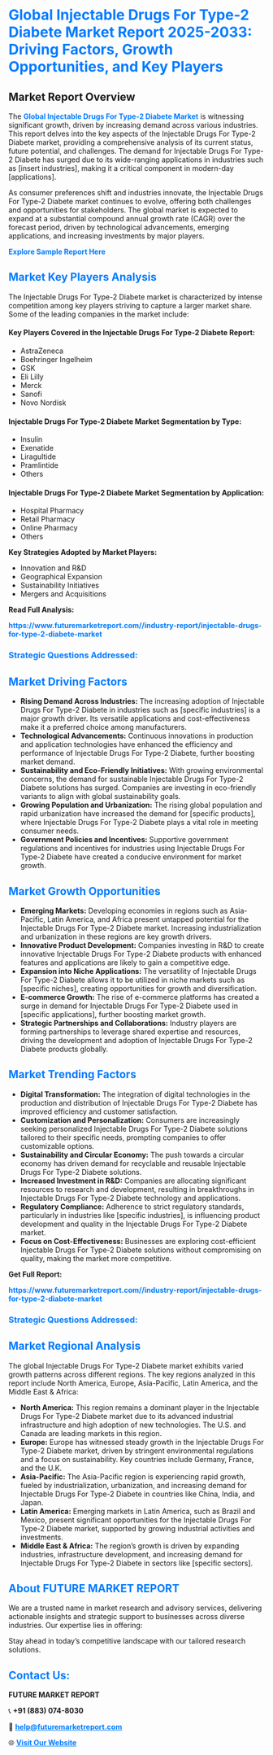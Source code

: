 <h1 style="color: #007BFF;">Global Injectable Drugs For Type-2 Diabete Market Report 2025-2033: Driving Factors, Growth Opportunities, and Key Players</h1>

<section id="overview">
<h2>Market Report Overview</h2>
<p>The <a href="https://www.futuremarketreport.com//industry-report/injectable-drugs-for-type-2-diabete-market" style="color: #007BFF; text-decoration: none;"><strong>Global Injectable Drugs For Type-2 Diabete Market</strong></a> is witnessing significant growth, driven by increasing demand across various industries. This report delves into the key aspects of the Injectable Drugs For Type-2 Diabete market, providing a comprehensive analysis of its current status, future potential, and challenges. The demand for Injectable Drugs For Type-2 Diabete has surged due to its wide-ranging applications in industries such as [insert industries], making it a critical component in modern-day [applications].</p>
<p>As consumer preferences shift and industries innovate, the Injectable Drugs For Type-2 Diabete market continues to evolve, offering both challenges and opportunities for stakeholders. The global market is expected to expand at a substantial compound annual growth rate (CAGR) over the forecast period, driven by technological advancements, emerging applications, and increasing investments by major players.</p>
</section>

<section id="overview">
<p><a href="https://www.futuremarketreport.com//request-sample/reportId=79488" style="color: #007BFF; text-decoration: none;"><strong>Explore Sample Report Here</strong></a></p>
</section>

<section id="key-players">
<h2 style="color: #007BFF;">Market Key Players Analysis</h2>
<p>The Injectable Drugs For Type-2 Diabete market is characterized by intense competition among key players striving to capture a larger market share. Some of the leading companies in the market include:</p>
<h4>Key Players Covered in the Injectable Drugs For Type-2 Diabete Report:</h4>
<ul><li>AstraZeneca</li><li>Boehringer Ingelheim</li><li>GSK</li><li>Eli Lilly</li><li>Merck</li><li>Sanofi</li><li>Novo Nordisk</li></ul>
<h4>Injectable Drugs For Type-2 Diabete Market Segmentation by Type:</h4>
<ul><li>Insulin</li><li>Exenatide</li><li>Liragultide</li><li>Pramlintide</li><li>Others</li></ul>

<h4>Injectable Drugs For Type-2 Diabete Market Segmentation by Application:</h4>
<ul><li>Hospital Pharmacy</li><li>Retail Pharmacy</li><li>Online Pharmacy</li><li>Others</li></ul>
<p><strong>Key Strategies Adopted by Market Players:</strong></p>
<ul>
<li>Innovation and R&D</li>
<li>Geographical Expansion</li>
<li>Sustainability Initiatives</li>
<li>Mergers and Acquisitions</li>
</ul>
</section>

<section>
<p><strong>Read Full Analysis: </strong></p><a href="https://www.futuremarketreport.com//industry-report/injectable-drugs-for-type-2-diabete-market" style="color: #007BFF; text-decoration: none;"><strong>https://www.futuremarketreport.com//industry-report/injectable-drugs-for-type-2-diabete-market</strong></a>
<h3 style="color: #007BFF;">Strategic Questions Addressed:</h3>
</section>

<section id="driving-factors">
<h2 style="color: #007BFF;">Market Driving Factors</h2>
<ul>
<li><strong>Rising Demand Across Industries:</strong> The increasing adoption of Injectable Drugs For Type-2 Diabete in industries such as [specific industries] is a major growth driver. Its versatile applications and cost-effectiveness make it a preferred choice among manufacturers.</li>
<li><strong>Technological Advancements:</strong> Continuous innovations in production and application technologies have enhanced the efficiency and performance of Injectable Drugs For Type-2 Diabete, further boosting market demand.</li>
<li><strong>Sustainability and Eco-Friendly Initiatives:</strong> With growing environmental concerns, the demand for sustainable Injectable Drugs For Type-2 Diabete solutions has surged. Companies are investing in eco-friendly variants to align with global sustainability goals.</li>
<li><strong>Growing Population and Urbanization:</strong> The rising global population and rapid urbanization have increased the demand for [specific products], where Injectable Drugs For Type-2 Diabete plays a vital role in meeting consumer needs.</li>
<li><strong>Government Policies and Incentives:</strong> Supportive government regulations and incentives for industries using Injectable Drugs For Type-2 Diabete have created a conducive environment for market growth.</li>
</ul>
</section>

<section id="growth-opportunities">
<h2 style="color: #007BFF;">Market Growth Opportunities</h2>
<ul>
<li><strong>Emerging Markets:</strong> Developing economies in regions such as Asia-Pacific, Latin America, and Africa present untapped potential for the Injectable Drugs For Type-2 Diabete market. Increasing industrialization and urbanization in these regions are key growth drivers.</li>
<li><strong>Innovative Product Development:</strong> Companies investing in R&D to create innovative Injectable Drugs For Type-2 Diabete products with enhanced features and applications are likely to gain a competitive edge.</li>
<li><strong>Expansion into Niche Applications:</strong> The versatility of Injectable Drugs For Type-2 Diabete allows it to be utilized in niche markets such as [specific niches], creating opportunities for growth and diversification.</li>
<li><strong>E-commerce Growth:</strong> The rise of e-commerce platforms has created a surge in demand for Injectable Drugs For Type-2 Diabete used in [specific applications], further boosting market growth.</li>
<li><strong>Strategic Partnerships and Collaborations:</strong> Industry players are forming partnerships to leverage shared expertise and resources, driving the development and adoption of Injectable Drugs For Type-2 Diabete products globally.</li>
</ul>
</section>

<section id="trending-factors">
<h2 style="color: #007BFF;">Market Trending Factors</h2>
<ul>
<li><strong>Digital Transformation:</strong> The integration of digital technologies in the production and distribution of Injectable Drugs For Type-2 Diabete has improved efficiency and customer satisfaction.</li>
<li><strong>Customization and Personalization:</strong> Consumers are increasingly seeking personalized Injectable Drugs For Type-2 Diabete solutions tailored to their specific needs, prompting companies to offer customizable options.</li>
<li><strong>Sustainability and Circular Economy:</strong> The push towards a circular economy has driven demand for recyclable and reusable Injectable Drugs For Type-2 Diabete solutions.</li>
<li><strong>Increased Investment in R&D:</strong> Companies are allocating significant resources to research and development, resulting in breakthroughs in Injectable Drugs For Type-2 Diabete technology and applications.</li>
<li><strong>Regulatory Compliance:</strong> Adherence to strict regulatory standards, particularly in industries like [specific industries], is influencing product development and quality in the Injectable Drugs For Type-2 Diabete market.</li>
<li><strong>Focus on Cost-Effectiveness:</strong> Businesses are exploring cost-efficient Injectable Drugs For Type-2 Diabete solutions without compromising on quality, making the market more competitive.</li>
</ul>
</section>

<section>
<p><strong>Get Full Report: </strong></p><a href="https://www.futuremarketreport.com//industry-report/injectable-drugs-for-type-2-diabete-market" style="color: #007BFF; text-decoration: none;"><strong>https://www.futuremarketreport.com//industry-report/injectable-drugs-for-type-2-diabete-market</strong></a>
<h3 style="color: #007BFF;">Strategic Questions Addressed:</h3>
</section>


<section id="regional-analysis">
<h2 style="color: #007BFF;">Market Regional Analysis</h2>
<p>The global Injectable Drugs For Type-2 Diabete market exhibits varied growth patterns across different regions. The key regions analyzed in this report include North America, Europe, Asia-Pacific, Latin America, and the Middle East & Africa:</p>
<ul>
<li><strong>North America:</strong> This region remains a dominant player in the Injectable Drugs For Type-2 Diabete market due to its advanced industrial infrastructure and high adoption of new technologies. The U.S. and Canada are leading markets in this region.</li>
<li><strong>Europe:</strong> Europe has witnessed steady growth in the Injectable Drugs For Type-2 Diabete market, driven by stringent environmental regulations and a focus on sustainability. Key countries include Germany, France, and the U.K.</li>
<li><strong>Asia-Pacific:</strong> The Asia-Pacific region is experiencing rapid growth, fueled by industrialization, urbanization, and increasing demand for Injectable Drugs For Type-2 Diabete in countries like China, India, and Japan.</li>
<li><strong>Latin America:</strong> Emerging markets in Latin America, such as Brazil and Mexico, present significant opportunities for the Injectable Drugs For Type-2 Diabete market, supported by growing industrial activities and investments.</li>
<li><strong>Middle East & Africa:</strong> The region’s growth is driven by expanding industries, infrastructure development, and increasing demand for Injectable Drugs For Type-2 Diabete in sectors like [specific sectors].</li>
</ul>
</section>

<footer>
<h2 style="color: #007BFF;">About FUTURE MARKET REPORT</h2>
<p>We are a trusted name in market research and advisory services, delivering actionable insights and strategic support to businesses across diverse industries. Our expertise lies in offering:</p>

<p>Stay ahead in today’s competitive landscape with our tailored research solutions.</p>

<h2 style="color: #007BFF;">Contact Us:</h2>
<p><strong>FUTURE MARKET REPORT</strong></p>
<p>📞 <strong>+91 (883) 074-8030</strong></p>
<p>📧 <strong><a href="mailto:help@futuremarketreport.com" style="color: #007BFF;">help@futuremarketreport.com</a></strong></p>
<p>🌐 <strong><a href="https://www.futuremarketreport.com/" style="color: #007BFF;">Visit Our Website</a></strong></p>
</footer>